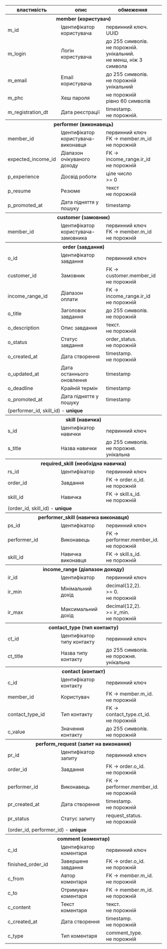 <table>
    <thead>
        <tr>
            <th>властивість</th>
            <th>опис</th>
            <th>обмеження</th>
        </tr>
    </thead>
    <tbody>
        <tr>
        <th colspan="3">member (користувач)</th></tr>
        <tr>
            <td>m_id</td>
            <td>Ідентифікатор користувача</td>
            <td>первинний ключ.<br/>UUID</td>
        </tr>
        <tr>
            <td>m_login</td>
            <td>Логін користувача</td>
            <td>
                до 255 символів.<br/>
                не порожній.<br/>
                унікальний.<br/>
                не менш, ніж 3 символа
            </td>
        </tr>
        <tr>
            <td>m_email</td>
            <td>Email користувача</td>
            <td>до 255 символів.<br/>не порожній<br/>унікальний</td>
        </tr>
        <tr>
            <td>m_phc</td>
            <td>Хеш пароля</td>
            <td>
                не порожній<br/>
                рівно 60 символів
            </td>
        </tr>
        <tr>
            <td>m_registration_dt</td>
            <td>Дата реєстрації</td>
            <td>timestamp.<br/>не порожній.</td>
        </tr>
            <tr><th colspan="3">performer (виконавець)</th></tr>
        <tr>
            <td>member_id</td>
            <td>Ідентифікатор користувача-виконавця</td>
            <td>первинний ключ<br/>FK → member.m_id<br/>не порожній</td>
        </tr>
        <tr>
            <td>expected_income_id</td>
            <td>Діапазон очікуваного доходу</td>
            <td>FK → income_range.ir_id<br/>не порожній</td>
        </tr>
        <tr>
            <td>p_experience</td>
            <td>Досвід роботи</td>
            <td>ціле число<br/>>= 0</td>
        </tr>
        <tr>
            <td>p_resume</td>
            <td>Резюме</td>
            <td>текст<br/>не порожній</td>
        </tr>
        <tr>
            <td>p_promoted_at</td>
            <td>Дата підняття у пошуку</td>
            <td>timestamp</td>
        </tr>
        <tr>
        <th colspan="3">customer (замовник)</th></tr>
        <tr>
            <td>member_id</td>
            <td>Ідентифікатор користувача-замовника</td>
            <td>первинний ключ<br/>FK → member.m_id<br/>не порожній</td>
        </tr>
        <tr>
        <th colspan="3">order (завдання)</th></tr>
        <tr>
            <td>o_id</td>
            <td>Ідентифікатор завдання</td>
            <td>первинний ключ</td>
        </tr>
        <tr>
            <td>customer_id</td>
            <td>Замовник</td>
            <td>FK → customer.member_id<br/>не порожній</td>
        </tr>
        <tr>
            <td>income_range_id</td>
            <td>Діапазон оплати</td>
            <td>FK → income_range.ir_id<br/>не порожній</td>
        </tr>
        <tr>
            <td>o_title</td>
            <td>Заголовок завдання</td>
            <td>до 255 символів.<br/>не порожній</td>
        </tr>
        <tr>
            <td>o_description</td>
            <td>Опис завдання</td>
            <td>текст.<br/>не порожній</td>
        </tr>
        <tr>
            <td>o_status</td>
            <td>Статус завдання</td>
            <td>order_status.<br/>не порожній</td>
        </tr>
        <tr>
            <td>o_created_at</td>
            <td>Дата створення</td>
            <td>timestamp.<br/>не порожній</td>
        </tr>
        <tr>
            <td>o_updated_at</td>
            <td>Дата останнього оновлення</td>
            <td>timestamp</td>
        </tr>
        <tr>
            <td>o_deadline</td>
            <td>Крайній термін</td>
            <td>timestamp</td>
        </tr>
        <tr>
            <td>o_promoted_at</td>
            <td>Дата підняття у пошуку</td>
            <td>timestamp</td>
        </tr>
        <td colspan='3'>(performer_id, skill_id) - <b>unique</b></td>
        <tr><th colspan="3">skill (навичка)</th></tr>
        <tr>
            <td>s_id</td>
            <td>Ідентифікатор навички</td>
            <td>первинний ключ</td>
        </tr>
        <tr>
            <td>s_title</td>
            <td>Назва навички</td>
            <td>до 255 символів.<br/>не порожня.<br/>унікальна</td>
        </tr>
        <tr>
        <th colspan="3">required_skill (необхідна навичка)</th></tr>
        <tr>
            <td>rs_id</td>
            <td>Ідентифікатор</td>
            <td>первинний ключ</td>
        </tr>
        <tr>
            <td>order_id</td>
            <td>Завдання</td>
            <td>FK → order.o_id.<br/>не порожній</td>
        </tr>
        <tr>
            <td>skill_id</td>
            <td>Навичка</td>
            <td>FK → skill.s_id.<br/>не порожній</td>
        </tr>
        <td colspan='3'>(order_id, skill_id) - <b>unique</b></td>
        <tr>
        <th colspan="3">performer_skill (навичка виконавця)</th></tr>
        <tr>
            <td>ps_id</td>
            <td>Ідентифікатор</td>
            <td>первинний ключ</td>
        </tr>
        <tr>
            <td>performer_id</td>
            <td>Виконавець</td>
            <td>FK → performer.member_id.<br/>не порожній</td>
        </tr>
        <tr>
            <td>skill_id</td>
            <td>Навичка виконавця</td>
            <td>FK → skill.s_id.<br/>не порожній</td>
        </tr>
        <tr>
        <th colspan="3">income_range (діапазон доходу)</th></tr>
        <tr>
            <td>ir_id</td>
            <td>Ідентифікатор</td>
            <td>первинний ключ</td>
        </tr>
        <tr>
            <td>ir_min</td>
            <td>Мінімальний дохід</td>
            <td>decimal(12,2).<br/>>= 0.<br/>не порожній</td>
        </tr>
        <tr>
            <td>ir_max</td>
            <td>Максимальний дохід</td>
            <td>decimal(12,2).<br/>>= ir_min.<br/>не порожній</td>
        </tr>
        <tr>
        <th colspan="3">contact_type (тип контакту)</th></tr>
        <tr>
            <td>ct_id</td>
            <td>Ідентифікатор типу контакту</td>
            <td>первинний ключ</td>
        </tr>
        <tr>
            <td>ct_title</td>
            <td>Назва типу контакту</td>
            <td>до 255 символів.<br/>не порожня.<br/>унікальна</td>
        </tr>
        <tr>
        <th colspan="3">contact (контакт)</th></tr>
        <tr>
            <td>c_id</td>
            <td>Ідентифікатор контакту</td>
            <td>первинний ключ</td>
        </tr>
        <tr>
            <td>member_id</td>
            <td>Користувач</td>
            <td>FK → member.m_id.<br/>не порожній</td>
        </tr>
        <tr>
            <td>contact_type_id</td>
            <td>Тип контакту</td>
            <td>FK → contact_type.ct_id.<br/>не порожній</td>
        </tr>
        <tr>
            <td>c_value</td>
            <td>Значення контакту</td>
            <td>до 255 символів.<br/>не порожній</td>
        </tr>
        <tr>
        <th colspan="3">perform_request (запит на виконання)</th></tr>
        <tr>
            <td>pr_id</td>
            <td>Ідентифікатор запиту</td>
            <td>первинний ключ</td>
        </tr>
        <tr>
            <td>order_id</td>
            <td>Завдання</td>
            <td>FK → order.o_id.<br/>не порожній</td>
        </tr>
        <tr>
            <td>performer_id</td>
            <td>Виконавець</td>
            <td>FK → performer.member_id.<br/>не порожній</td>
        </tr>
        <tr>
            <td>pr_created_at</td>
            <td>Дата створення</td>
            <td>timestamp.<br/>не порожній</td>
        </tr>
        <tr>
            <td>pr_status</td>
            <td>Статус запиту</td>
            <td>request_status.<br/>не порожній</td>
        </tr>
        <tr>
            <td colspan='3'>(order_id, performer_id) - <b>unique</b></td>
        </tr>
        <tr>
        <th colspan="3">comment (коментар)</th></tr>
        <tr>
            <td>c_id</td>
            <td>Ідентифікатор коментаря</td>
            <td>первинний ключ</td>
        </tr>
        <tr>
            <td>finished_order_id</td>
            <td>Завершене завдання</td>
            <td>FK → order.o_id.<br/>не порожній</td>
        </tr>
        <tr>
            <td>c_from</td>
            <td>Автор коментаря</td>
            <td>FK → member.m_id.<br/>не порожній</td>
        </tr>
        <tr>
            <td>c_to</td>
            <td>Отримувач коментаря</td>
            <td>FK → member.m_id.<br/>не порожній</td>
        </tr>
        <tr>
            <td>c_content</td>
            <td>Текст коментаря</td>
            <td>текст.<br/>не порожній</td>
        </tr>
        <tr>
            <td>c_created_at</td>
            <td>Дата створення</td>
            <td>timestamp.<br/>не порожній</td>
        </tr>
        <tr>
            <td>c_type</td>
            <td>Тип коментаря</td>
            <td>comment_type.<br/>не порожній</td>
        </tr>
    </tbody>
</table>